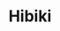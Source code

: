 ---
layout: page
title: Hibiki
description: Avey Research Engineer
img: /assets/img/devang.jpg
importance: 1
category: collab
redirect: https://www.linkedin.com/in/devang-acharya/
---
